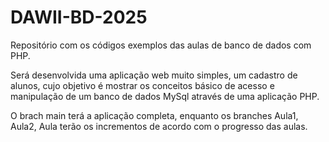 # DAWII-BD-2025
Repositório com os códigos exemplos das aulas de banco de dados com PHP.

Será desenvolvida uma aplicação web muito simples, um cadastro de alunos, cujo objetivo é mostrar os conceitos básico de acesso e manipulação de um banco de dados MySql através de uma aplicação PHP. 

O brach main terá a aplicação completa, enquanto os branches Aula1, Aula2, Aula<n> terão os incrementos de acordo com o progresso das aulas.
